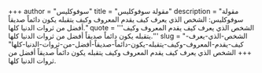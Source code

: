 +++
author = "سوفوكليس"
title = "مقولة سوفوكليس"
description = "مقولة سوفوكليس: الشخص الذي يعرف كيف يقدم المعروف وكيف يتقبله يكون دائماً صديقاً أفضل من ثروات الدنيا كلها."
quote = '''الشخص الذي يعرف كيف يقدم المعروف وكيف يتقبله يكون دائماً صديقاً أفضل من ثروات الدنيا كلها.'''
slug = "الشخص-الذي-يعرف-كيف-يقدم-المعروف-وكيف-يتقبله-يكون-دائماً-صديقاً-أفضل-من-ثروات-الدنيا-كلها"
+++
الشخص الذي يعرف كيف يقدم المعروف وكيف يتقبله يكون دائماً صديقاً أفضل من ثروات الدنيا كلها.
